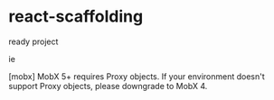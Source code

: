 # react-scaffolding
ready project 

 ie
 
 [mobx] MobX 5+ requires Proxy objects. If your environment doesn't support Proxy objects, please downgrade to MobX 4.